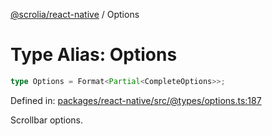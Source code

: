 [@scrolia/react-native](../README.md) / Options

# Type Alias: Options

```ts
type Options = Format<Partial<CompleteOptions>>;
```

Defined in: [packages/react-native/src/@types/options.ts:187](https://github.com/scrolia/react-native/blob/18a2549a1dd6520258081448edde7edcb687a096/packages/react-native/src/@types/options.ts#L187)

Scrollbar options.
